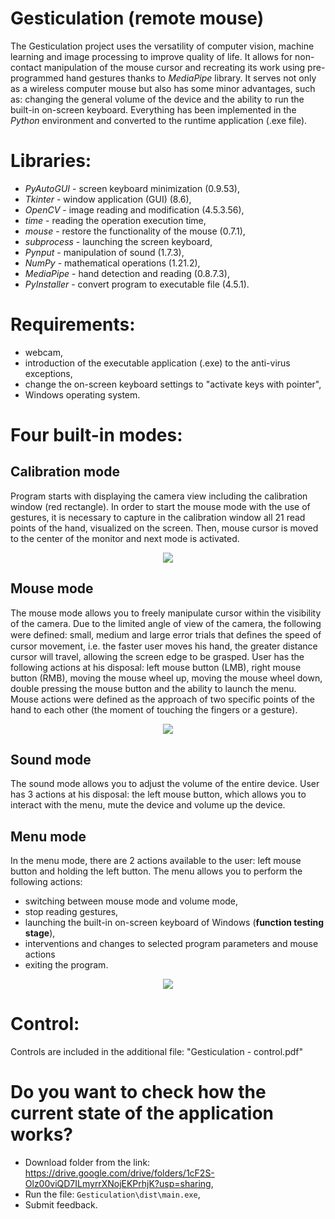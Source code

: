 # Gesticulation (remote mouse)
The Gesticulation project uses the versatility of computer vision, machine learning and image processing to improve quality of life.
It allows for non-contact manipulation of the mouse cursor and recreating its work using pre-programmed hand gestures thanks to *MediaPipe* library.
It serves not only as a wireless computer mouse but also has some minor advantages, such as: changing the general volume of the device and the ability to run the built-in on-screen keyboard.
Everything has been implemented in the *Python* environment and converted to the runtime application (.exe file).

# Libraries:
- *PyAutoGUI* - screen keyboard minimization (0.9.53),
- *Tkinter* - window application (GUI) (8.6),
- *OpenCV* - image reading and modification (4.5.3.56),
- *time* - reading the operation execution time,
- *mouse* - restore the functionality of the mouse (0.7.1),
- *subprocess* - launching the screen keyboard,
- *Pynput* - manipulation of sound (1.7.3),
- *NumPy* - mathematical operations (1.21.2),
- *MediaPipe* - hand detection and reading (0.8.7.3),
- *PyInstaller* - convert program to executable file (4.5.1).

# Requirements:
- webcam,
- introduction of the executable application (.exe) to the anti-virus exceptions,
- change the on-screen keyboard settings to "activate keys with pointer",
- Windows operating system.

# Four built-in modes:
## Calibration mode
Program starts with displaying the camera view including the calibration window (red rectangle).
In order to start the mouse mode with the use of gestures, it is necessary to capture in the calibration window all 21 read points of the hand, visualized on the screen.
Then, mouse cursor is moved to the center of the monitor and next mode is activated.

<p align="center">
  <img src="https://user-images.githubusercontent.com/91888660/136264160-da4d97e8-2412-4c43-80fe-77d2c38fba06.png">
</p>

## Mouse mode
The mouse mode allows you to freely manipulate cursor within the visibility of the camera. Due to the limited angle of view of the camera,
the following were defined: small, medium and large error trials that deﬁnes the speed of cursor movement, i.e. the faster user moves his hand,
the greater distance cursor will travel, allowing the screen edge to be grasped. User has the following actions at his disposal: left mouse button (LMB),
right mouse button (RMB), moving the mouse wheel up, moving the mouse wheel down, double pressing the mouse button and the ability to launch the menu.
Mouse actions were defined as the approach of two specific points of the hand to each other (the moment of touching the fingers or a gesture).

<p align="center">
  <img src="https://user-images.githubusercontent.com/91888660/136264165-6e503d06-9c8f-48d8-935c-87f166cb3007.png">
</p>

## Sound mode
The sound mode allows you to adjust the volume of the entire device. User has 3 actions at his disposal: the left mouse button,
which allows you to interact with the menu, mute the device and volume up the device.

## Menu mode
In the menu mode, there are 2 actions available to the user: left mouse button and holding the left button. The menu allows you to perform the following actions:
- switching between mouse mode and volume mode,
- stop reading gestures,
- launching the built-in on-screen keyboard of Windows (**function testing stage**),
- interventions and changes to selected program parameters and mouse actions
- exiting the program.

<p align="center">
  <img src="https://user-images.githubusercontent.com/91888660/136264167-b832d504-bbf7-4dd5-b498-0f74d5e01d22.png">
</p>

# Control:
Controls are included in the additional file: "Gesticulation - control.pdf"

# Do you want to check how the current state of the application works?
- Download folder from the link: https://drive.google.com/drive/folders/1cF2S-Olz00viQD7ILmyrrXNojEKPrhjK?usp=sharing,
- Run the file: `Gesticulation\dist\main.exe`,
- Submit feedback.

